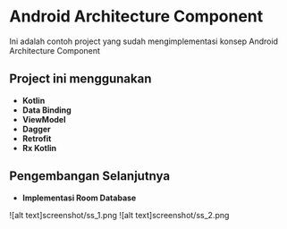 # Android Architecture Component

Ini adalah contoh project yang sudah mengimplementasi konsep Android Architecture Component

## Project ini menggunakan
* **Kotlin**
* **Data Binding**
* **ViewModel**
* **Dagger**
* **Retrofit**
* **Rx Kotlin**

## Pengembangan Selanjutnya
* **Implementasi Room Database**

![alt text]screenshot/ss_1.png
![alt text]screenshot/ss_2.png
